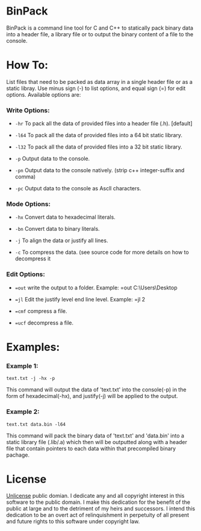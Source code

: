 # BinPack
BinPack is a command line tool for C and C++ to statically pack binary data into a header file, a library file or to output the binary content of a file to the console.

# How To:
List files that need to be packed as data array in a single header file or as a static libray. Use minus sign (-) to list options, and equal sign (=) for edit options. Available options are:

### Write Options:

* `-hr` To pack all the data of provided files into a header file (.h). [default]

* `-l64` To pack all the data of provided files into a 64 bit static library.

* `-l32` To pack all the data of provided files into a 32 bit static library.

* `-p` Output data to the console.

* `-pn` Output data to the console natively. (strip c++ integer-suffix and comma)

* `-pc` Output data to the console as Ascll characters.


### Mode Options:

* `-hx` Convert data to hexadecimal literals.

* `-bn` Convert data to binary literals.

* `-j` To align the data or justify all lines.

* `-c` To compress the data. (see source code for more details on how to decompress it

### Edit Options:

* `=out` write the output to a folder. Example: =out C:\Users\Desktop

* `=jl` Edit the justify level end line level. Example: =jl 2

* `=cmf` compress a file.

* `=ucf` decompress a file.


# Examples:

### Example 1:
```
text.txt -j -hx -p
```

This command will output the data of 'text.txt' into the console(-p) in the form of hexadecimal(-hx),
and justify(-j) will be applied to the output.

### Example 2:
```
text.txt data.bin -l64
```

This command will pack the binary data of 'text.txt' and 'data.bin' into a static library file (.lib/.a) which then will be outputted along with a header file that contain pointers to each data within that precompiled binary pachage.

# License
[Unlicense](https://unlicense.org/) public domian. 
I dedicate any and all copyright interest in this software to the
public domain. I make this dedication for the benefit of the public at
large and to the detriment of my heirs and successors. I intend this
dedication to be an overt act of relinquishment in perpetuity of all
present and future rights to this software under copyright law.